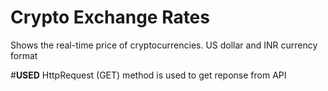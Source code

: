 # Crypto Exchange Rates
Shows the real-time price of cryptocurrencies.
US dollar and INR currency format

#**USED**
HttpRequest (GET) method is used to get reponse from API

